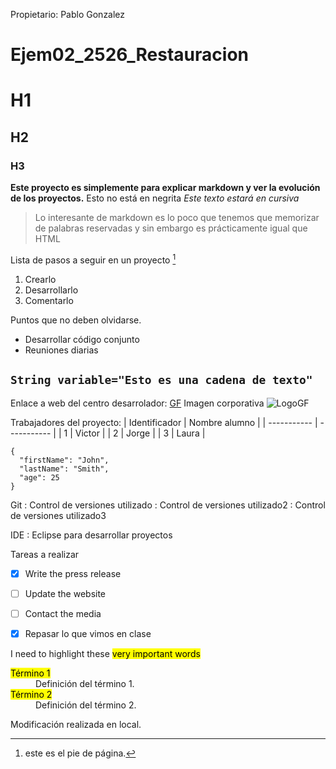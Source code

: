 Propietario: Pablo Gonzalez

# Ejem02_2526_Restauracion

# H1
## H2
### H3
**Este proyecto es simplemente para explicar markdown y ver la evolución de los proyectos.** Esto no está en negrita
*Este texto estará en cursiva* 
> Lo interesante de markdown es lo poco que tenemos que memorizar de palabras reservadas y sin embargo es prácticamente igual que HTML


Lista de pasos a seguir en un proyecto [^1]
1. Crearlo
2. Desarrollarlo
3. Comentarlo

Puntos que no deben olvidarse.
- Desarrollar código conjunto
- Reuniones diarias

`String variable="Esto es una cadena de texto"`
---
Enlace a web del centro desarrolador:  	[GF](https://www.gregoriofer.com)
Imagen corporativa 	![LogoGF](https://gregoriofer.com/logo.jpg)

Trabajadores del proyecto:
| Identificador | Nombre alumno |
| ----------- | ----------- |
| 1 | Victor |
| 2 | Jorge | 
| 3 | Laura | 

```
{
  "firstName": "John",
  "lastName": "Smith",
  "age": 25
}
```


Git
: Control de versiones utilizado
: Control de versiones utilizado2
: Control de versiones utilizado3

IDE
: Eclipse para desarrollar proyectos

Tareas a realizar
- [x] Write the press release
- [ ] Update the website
- [ ] Contact the media
- [x] Repasar lo que vimos en clase


I need to highlight these <mark>very important words</mark>

<dl>
  <dt><mark>Término 1</mark></dt>
  <dd>Definición del término 1.</dd>
  
  <dt><mark>Término 2</mark></dt>
  <dd>Definición del término 2.</dd>
</dl>

Modificación realizada en local.


[^1]: este es el pie de página. 
  
